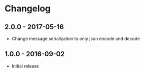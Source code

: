 # Changelog

## 2.0.0 - 2017-05-16

* Change message serialization to only json encode and decode

## 1.0.0 - 2016-09-02

* Initial release